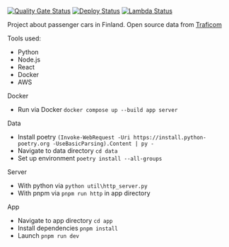 [![Quality Gate Status](https://sonarcloud.io/api/project_badges/measure?project=Tsingis_cars-data&metric=alert_status)](https://sonarcloud.io/summary/new_code?id=Tsingis_cars-data) [![Deploy Status](https://github.com/tsingis/cars-data/actions/workflows/deploy.yml/badge.svg)](https://github.com/tsingis/cars-data/actions/workflows/deploy.yml) [![Lambda Status](https://github.com/tsingis/cars-data/actions/workflows/lambda.yml/badge.svg)](https://github.com/tsingis/cars-data/actions/workflows/lambda.yml)

Project about passenger cars in Finland. Open source data from [Traficom](https://tieto.traficom.fi/en/datatraficom/open-data)

Tools used:

- Python
- Node.js
- React
- Docker
- AWS

Docker

- Run via Docker `docker compose up --build app server`

Data

- Install poetry `(Invoke-WebRequest -Uri https://install.python-poetry.org -UseBasicParsing).Content | py -`
- Navigate to data directory `cd data`
- Set up environment `poetry install --all-groups`

Server

- With python via `python util\http_server.py`
- With pnpm via `pnpm run http` in app directory

App

- Navigate to app directory `cd app`
- Install dependencies `pnpm install`
- Launch `pnpm run dev`